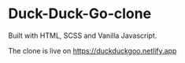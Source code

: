 ﻿# Duck-Duck-Go-clone 

Built with HTML, SCSS and Vanilla Javascript. 

The clone is live on https://duckduckgoo.netlify.app
